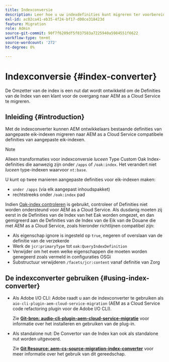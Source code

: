 ```yaml
---
title: Indexconversie
description: Leer hoe u uw indexdefinities kunt migreren ter voorbereiding op de overgang naar AEM as a Cloud Service.
exl-id: ac02ca41-eb35-4f24-bf17-d00ce318423d
feature: Migration
role: Admin
source-git-commit: 90f7f6209df5f837583a7225940a5984551f6622
workflow-type: tm+mt
source-wordcount: '272'
ht-degree: 0%

---
```


# Indexconversie {#index-converter}

De Omzetter van de index is een nut dat wordt ontwikkeld om de Definities van de Index van een klant voor de overgang naar AEM as a Cloud Service te migreren.

## Inleiding {#introduction}

Met de indexconverter kunnen AEM ontwikkelaars bestaande definities van aangepaste eik-indexen migreren naar AEM as a Cloud Service compatibele definities van aangepaste eik-indexen.

>[!NOTE]
>Alleen transformaties voor indexconversie *luceen* Type Custom Oak Index-definities die aanwezig zijn onder `/apps` of `/oak:index`. Het verandert niet *luceen* type-indexen waarvoor `nt:base`.

U kunt op twee manieren aangepaste definities voor eik-indexen maken:

* `under /apps` (via elk aangepast inhoudspakket)
* rechtstreeks onder `/oak:index` pad

Indien [Oak-index controleren](https://adobe-consulting-services.github.io/acs-aem-commons/features/ensure-oak-index/index.html) is gebruikt, controleer of Definities niet worden ondersteund voor AEM as a Cloud Service. Als dusdanig moeten zij eerst in de Definities van de Index van het Eak worden omgezet, en dan gemigreerd aan de Definities van de Index van de Eik van de Douane die met AEM as a Cloud Service, zoals hieronder richtlijnen compatibel zijn:

* Als eigenschap ignore is ingesteld op `true`, negeren of overslaan van de definitie van de verzekerde
* Werk de `jcr:primaryType` tot `oak:QueryIndexDefinition`
* Verwijder om het even welke eigenschappen die moeten worden genegeerd zoals vermeld in configuraties OSGi
* Substructuur verwijderen `/facets/jcr:content` vanaf definitie van Zorg

## De indexconverter gebruiken {#using-index-converter}

* Als Adobe I/O CLI: Adobe raadt u aan de indexconverter te gebruiken als `aio-cli-plugin-aem-cloud-service-migration` (AEM as a Cloud Service code refactoring plugin voor de Adobe I/O CLI).

  Zie **[Git-bron: audio-cli-plugin-aem-cloud-service-migratie](https://github.com/adobe/aio-cli-plugin-aem-cloud-service-migration#introduction)** voor informatie over het installeren en gebruiken van de plug-in.

* Als standalone nut: De Convertor van de Index kan ook als standalone nut worden uitgevoerd.

  Zie **[Git Resource: aem-cs-source-migration-index-converter](https://github.com/adobe/aem-cloud-service-source-migration/tree/master/packages/index-converter)** voor meer informatie over het gebruik van dit gereedschap.
